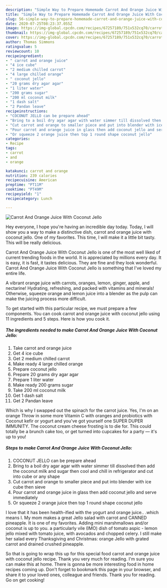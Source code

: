 ```yaml
---
description: "Simple Way to Prepare Homemade Carrot And Orange Juice With Coconut Jello"
title: "Simple Way to Prepare Homemade Carrot And Orange Juice With Coconut Jello"
slug: 56-simple-way-to-prepare-homemade-carrot-and-orange-juice-with-coconut-jello
date: 2020-07-25T08:23:37.055Z
image: https://img-global.cpcdn.com/recipes/67257189/751x532cq70/carrot-and-orange-juice-with-coconut-jello-recipe-main-photo.jpg
thumbnail: https://img-global.cpcdn.com/recipes/67257189/751x532cq70/carrot-and-orange-juice-with-coconut-jello-recipe-main-photo.jpg
cover: https://img-global.cpcdn.com/recipes/67257189/751x532cq70/carrot-and-orange-juice-with-coconut-jello-recipe-main-photo.jpg
author: Thomas Simmons
ratingvalue: 5
reviewcount: 10
recipeingredient:
- " carrot and orange juice"
- "4 ice cube"
- "2 medium chilled carrot"
- "4 large chilled orange"
- " coconut jello"
- "20 grams dry agar agar"
- "1 liter water"
- "200 grams sugar"
- "200 ml coconut milk"
- "1 dash salt"
- "2 Pandan leave"
recipeinstructions:
- "COCONUT JELLO can be prepare ahead"
- "Bring to a boil dry agar agar with water simmer till dissolved then add the coconut milk and sugar then cool and chill in refrigerator and cut into cube or any shape"
- "Cut carrot and orange to smaller piece and put into blender with ice cube then sieve"
- "Pour carrot and orange juice in glass then add coconut jello and serve immediately"
- "Or squeeze 2 orange juice then top 1 round shape coconut jello"
categories:
- Recipe
tags:
- carrot
- and
- orange

katakunci: carrot and orange 
nutrition: 239 calories
recipecuisine: American
preptime: "PT11M"
cooktime: "PT49M"
recipeyield: "1"
recipecategory: Lunch

---
```



![Carrot And Orange Juice With Coconut Jello](https://img-global.cpcdn.com/recipes/67257189/751x532cq70/carrot-and-orange-juice-with-coconut-jello-recipe-main-photo.jpg)

Hey everyone, I hope you're having an incredible day today. Today, I will show you a way to make a distinctive dish, carrot and orange juice with coconut jello. One of my favorites. This time, I will make it a little bit tasty. This will be really delicious.

Carrot And Orange Juice With Coconut Jello is one of the most well liked of current trending foods in the world. It is appreciated by millions every day. It is easy, it is fast, it tastes delicious. They are fine and they look wonderful. Carrot And Orange Juice With Coconut Jello is something that I've loved my entire life.

A vibrant orange juice with carrots, oranges, lemon, ginger, apple, and nectarine! Hydrating, refreshing, and packed with vitamins and minerals! Otherwise, squeeze orange and lemon juice into a blender as the pulp can make the juicing process more difficult.


To get started with this particular recipe, we must prepare a few components. You can cook carrot and orange juice with coconut jello using 11 ingredients and 5 steps. Here is how you cook it.

<!--inarticleads1-->

##### The ingredients needed to make Carrot And Orange Juice With Coconut Jello:

1. Take  carrot and orange juice
1. Get 4 ice cube
1. Get 2 medium chilled carrot
1. Make ready 4 large chilled orange
1. Prepare  coconut jello
1. Prepare 20 grams dry agar agar
1. Prepare 1 liter water
1. Make ready 200 grams sugar
1. Take 200 ml coconut milk
1. Get 1 dash salt
1. Get 2 Pandan leave


Which is why I swapped out the spinach for the carrot juice. Yes, I&#39;m on an orange Throw in some more Vitamin C with oranges and probiotics with Coconut kefir or yogurt and you&#39;ve got yourself one SUPER DUPER IMMUNITY. The coconut cream cheese frosting is to die for. This could totally be a brunch cake too, or get turned into cupcakes for a party — it&#39;s up to you! 

<!--inarticleads2-->

##### Steps to make Carrot And Orange Juice With Coconut Jello:

1. COCONUT JELLO can be prepare ahead
1. Bring to a boil dry agar agar with water simmer till dissolved then add the coconut milk and sugar then cool and chill in refrigerator and cut into cube or any shape
1. Cut carrot and orange to smaller piece and put into blender with ice cube then sieve
1. Pour carrot and orange juice in glass then add coconut jello and serve immediately
1. Or squeeze 2 orange juice then top 1 round shape coconut jello


I love that it has been health-ified with the yogurt and orange juice.. .which means I. My mom makes a great Jello salad with carrot and CANNED pineapple. It is one of my favorites. Adding mini marshmallows and/or coconut is up to you. a particularly vile (IMO) dish of tomato aspic - lemon jello mixed with tomato juice, with avocados and chopped celery. I still make her salad every Thanksgiving and Christmas: orange Jello with grated carrot and drained crushed pineapple. 

So that is going to wrap this up for this special food carrot and orange juice with coconut jello recipe. Thank you very much for reading. I'm sure you can make this at home. There is gonna be more interesting food in home recipes coming up. Don't forget to bookmark this page in your browser, and share it to your loved ones, colleague and friends. Thank you for reading. Go on get cooking!
